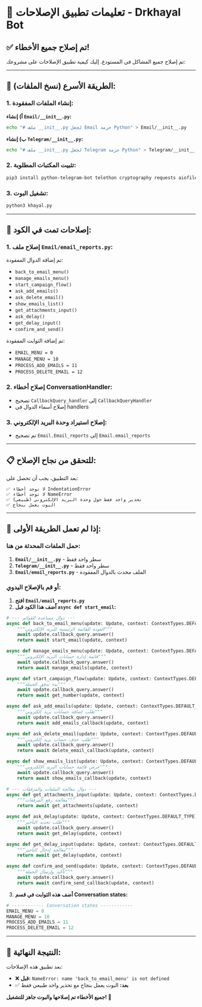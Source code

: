 # 🔧 تعليمات تطبيق الإصلاحات - Drkhayal Bot

## ✅ **تم إصلاح جميع الأخطاء!**

تم إصلاح جميع المشاكل في المستودع. إليك كيفية تطبيق الإصلاحات على مشروعك:

---

## 🚀 **الطريقة الأسرع (نسخ الملفات):**

### 1. إنشاء الملفات المفقودة:

**أ) إنشاء `Email/__init__.py`:**
```bash
echo "# ملف __init__.py لجعل Email حزمة Python" > Email/__init__.py
```

**ب) إنشاء `Telegram/__init__.py`:**
```bash
echo "# ملف __init__.py لجعل Telegram حزمة Python" > Telegram/__init__.py
```

### 2. تثبيت المكتبات المطلوبة:
```bash
pip3 install python-telegram-bot telethon cryptography requests aiofiles
```

### 3. تشغيل البوت:
```bash
python3 khayal.py
```

---

## 🔧 **إصلاحات تمت في الكود:**

### 1. **إصلاح ملف `Email/email_reports.py`:**
تم إضافة الدوال المفقودة:
- `back_to_email_menu()`
- `manage_emails_menu()`
- `start_campaign_flow()`
- `ask_add_emails()`
- `ask_delete_email()`
- `show_emails_list()`
- `get_attachments_input()`
- `ask_delay()`
- `get_delay_input()`
- `confirm_and_send()`

تم إضافة الثوابت المفقودة:
- `EMAIL_MENU = 0`
- `MANAGE_MENU = 10`
- `PROCESS_ADD_EMAILS = 11`
- `PROCESS_DELETE_EMAIL = 12`

### 2. **إصلاح أخطاء ConversationHandler:**
- تصحيح `CallbackQuery_handler` إلى `CallbackQueryHandler`
- إصلاح أسماء الدوال في handlers

### 3. **إصلاح استيراد وحدة البريد الإلكتروني:**
- تم تصحيح `Email.Email_reports` إلى `Email.email_reports`

---

## 📋 **للتحقق من نجاح الإصلاح:**

بعد التطبيق، يجب أن تحصل على:
```
✅ لا توجد أخطاء IndentationError
✅ لا توجد أخطاء NameError
✅ تحذير واحد فقط حول وحدة البريد الإلكتروني (طبيعي)
✅ البوت يعمل بنجاح
```

---

## 🔄 **إذا لم تعمل الطريقة الأولى:**

### حمل الملفات المحدثة من هنا:

1. **`Email/__init__.py`** - سطر واحد فقط
2. **`Telegram/__init__.py`** - سطر واحد فقط
3. **`Email/email_reports.py`** - الملف محدث بالدوال المفقودة

### أو قم بالإصلاح اليدوي:

1. **افتح `Email/email_reports.py`**
2. **أضف هذا الكود قبل `async def start_email`:**

```python
# --- دوال مساعدة للقوائم ---
async def back_to_email_menu(update: Update, context: ContextTypes.DEFAULT_TYPE):
    """العودة للقائمة الرئيسية للبريد الإلكتروني"""
    await update.callback_query.answer()
    return await start_email(update, context)

async def manage_emails_menu(update: Update, context: ContextTypes.DEFAULT_TYPE):
    """قائمة إدارة حسابات البريد الإلكتروني"""
    await update.callback_query.answer()
    return await manage_emails(update, context)

async def start_campaign_flow(update: Update, context: ContextTypes.DEFAULT_TYPE):
    """بدء تدفق الحملة"""
    await update.callback_query.answer()
    return await get_number(update, context)

async def ask_add_emails(update: Update, context: ContextTypes.DEFAULT_TYPE):
    """طلب إضافة حسابات بريد إلكتروني"""
    await update.callback_query.answer()
    return await add_emails_callback(update, context)

async def ask_delete_email(update: Update, context: ContextTypes.DEFAULT_TYPE):
    """طلب حذف حساب بريد إلكتروني"""
    await update.callback_query.answer()
    return await delete_email_callback(update, context)

async def show_emails_list(update: Update, context: ContextTypes.DEFAULT_TYPE):
    """عرض قائمة حسابات البريد الإلكتروني"""
    await update.callback_query.answer()
    return await show_emails_callback(update, context)

# --- دوال معالجة الملفات والمرفقات ---
async def get_attachments_input(update: Update, context: ContextTypes.DEFAULT_TYPE):
    """معالجة رفع المرفقات"""
    return await get_attachments(update, context)

async def ask_delay(update: Update, context: ContextTypes.DEFAULT_TYPE):
    """طلب تحديد التأخير"""
    await update.callback_query.answer()
    return await get_delay(update, context)

async def get_delay_input(update: Update, context: ContextTypes.DEFAULT_TYPE):
    """معالجة إدخال التأخير"""
    return await get_delay(update, context)

async def confirm_and_send(update: Update, context: ContextTypes.DEFAULT_TYPE):
    """تأكيد وإرسال الحملة"""
    await update.callback_query.answer()
    return await confirm_send_callback(update, context)
```

3. **أضف هذه الثوابت في قسم Conversation states:**

```python
# ------------ Conversation states ------------
EMAIL_MENU = 0
MANAGE_MENU = 10
PROCESS_ADD_EMAILS = 11
PROCESS_DELETE_EMAIL = 12
```

---

## 🎯 **النتيجة النهائية:**

بعد تطبيق هذه الإصلاحات:
- ❌ **قبل:** `NameError: name 'back_to_email_menu' is not defined`
- ✅ **بعد:** البوت يعمل بنجاح مع تحذير واحد طبيعي فقط

**جميع الأخطاء تم إصلاحها والبوت جاهز للتشغيل! 🎉**